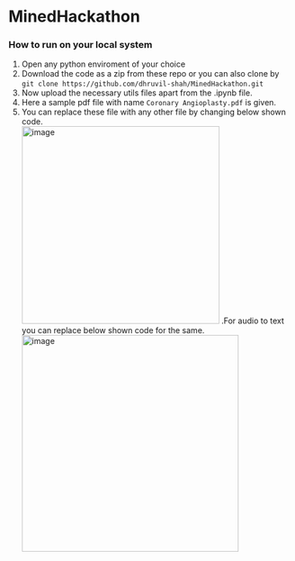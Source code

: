 # MinedHackathon
### How to run on your local system
  1. Open any python enviroment of your choice
  2. Download the code as a zip from these repo or you can also clone by ```git clone https://github.com/dhruvil-shah/MinedHackathon.git```
  3. Now upload the necessary utils files apart from the .ipynb file.
  4. Here a sample pdf file with name  ``Coronary Angioplasty.pdf`` is given.
  5. You can replace these file with any other file by changing below shown code.
  <br><img width="351" alt="image" src="https://user-images.githubusercontent.com/67452891/156865876-540c3291-7b5a-4479-bafd-9eb0a4b9e68e.png">
  .For audio to text you can replace below shown code for the same.
  <br><img width="385" alt="image" src="https://user-images.githubusercontent.com/67452891/156865953-285a768b-fbef-4319-9ff6-2d7262d392da.png">

